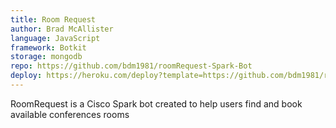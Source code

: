 ```yaml
---
title: Room Request
author: Brad McAllister
language: JavaScript
framework: Botkit
storage: mongodb
repo: https://github.com/bdm1981/roomRequest-Spark-Bot
deploy: https://heroku.com/deploy?template=https://github.com/bdm1981/roomRequest-Spark-Bot
---
```


RoomRequest is a Cisco Spark bot created to help users find and book available conferences rooms
